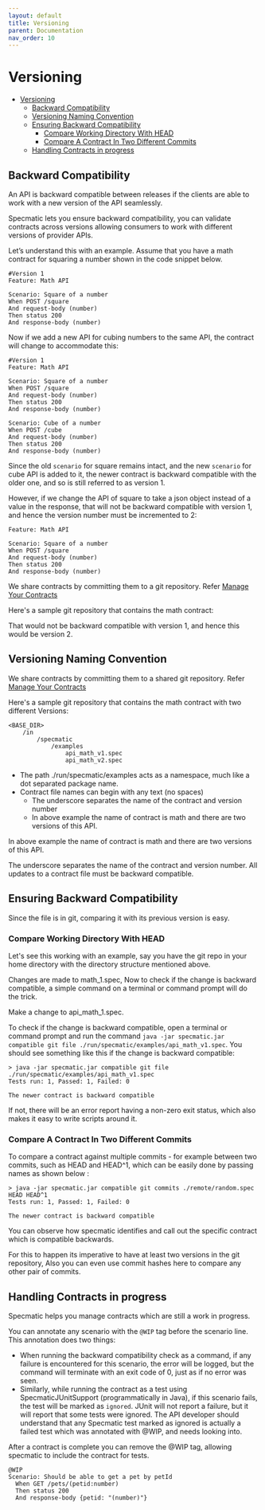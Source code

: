 ```yaml
---
layout: default
title: Versioning
parent: Documentation
nav_order: 10
---
```

Versioning
==========

- [Versioning](#versioning)
  - [Backward Compatibility](#backward-compatibility)
  - [Versioning Naming Convention](#versioning-naming-convention)
  - [Ensuring Backward Compatibility](#ensuring-backward-compatibility)
    - [Compare Working Directory With HEAD](#compare-working-directory-with-head)
    - [Compare A Contract In Two Different Commits](#compare-a-contract-in-two-different-commits)
  - [Handling Contracts in progress](#handling-contracts-in-progress)

## Backward Compatibility

An API is backward compatible between releases if the clients are able to work with a new version of the API seamlessly.

Specmatic lets you ensure backward compatibility, you can validate contracts across versions allowing consumers to work with different versions of provider APIs.

Let’s understand this with an example. Assume that you have a math contract for squaring a number shown in the code snippet below.

```gherkin
#Version 1
Feature: Math API

Scenario: Square of a number
When POST /square
And request-body (number)
Then status 200
And response-body (number)
```

Now if we add a new API for cubing numbers to the same API, the contract will change to accommodate this:

```gherkin
#Version 1
Feature: Math API

Scenario: Square of a number
When POST /square
And request-body (number)
Then status 200
And response-body (number)

Scenario: Cube of a number
When POST /cube
And request-body (number)
Then status 200
And response-body (number)
```

Since the old `scenario` for square remains intact, and the new `scenario` for cube API is added to it, the newer contract is backward compatible with the older one, and so is still referred to as version 1.

However, if we change the API of square to take a json object instead of a value in the response, that will not be backward compatible with version 1, and hence the version number must be incremented to 2:

```gherkin
Feature: Math API

Scenario: Square of a number
When POST /square
And request-body (number)
Then status 200
And response-body (number)
```

We share contracts by committing them to a git repository. Refer [Manage Your Contracts](/documentation/manage_contracts.html)

Here's a sample git repository that contains the math contract:

That would not be backward compatible with version 1, and hence this would be version 2.

## Versioning Naming Convention

We share contracts by committing them to a shared git repository. Refer [Manage Your Contracts](/documentation/manage_contracts.html)

Here's a sample git repository that contains the math contract with two different Versions:

```
<BASE_DIR>
    /in
        /specmatic
            /examples
                api_math_v1.spec
                api_math_v2.spec
```

- The path ./run/specmatic/examples acts as a namespace, much like a dot separated package name.
- Contract file names can begin with any text (no spaces)
    - The underscore separates the name of the contract and version number
    - In above example the name of contract is math and there are two versions of this API.

In above example the name of contract is math and there are two versions of this API.
  

  The underscore separates the name of the contract and version number. All updates to a contract file must be backward compatible.

## Ensuring Backward Compatibility
 
Since the file is in git, comparing it with its previous version is easy.

### Compare Working Directory With HEAD

Let's see this working with an example, say you have the git repo in your home directory with the directory structure
mentioned above.

Changes are made to math_1.spec, Now to check if the change is backward compatible, a simple command on a terminal or command prompt will do the trick.

Make a change to api_math_1.spec.

To check if the change is backward compatible, open a terminal or command prompt and run the command `java -jar specmatic.jar compatible git file ./run/specmatic/examples/api_math_v1.spec`. You should see something like this if the change is backward compatible:

```shell
> java -jar specmatic.jar compatible git file ./run/specmatic/examples/api_math_v1.spec
Tests run: 1, Passed: 1, Failed: 0

The newer contract is backward compatible
```

If not, there will be an error report having a non-zero exit status, which also makes it easy to write scripts around it.

### Compare A Contract In Two Different Commits

To compare a contract against multiple commits - for example between two commits, such as HEAD and HEAD^1, which can be easily done by passing names as shown below :

```shell
> java -jar specmatic.jar compatible git commits ./remote/random.spec HEAD HEAD^1
Tests run: 1, Passed: 1, Failed: 0

The newer contract is backward compatible
```

You can observe how specmatic identifies and call out the specific contract which is compatible backwards. 

For this to happen its imperative to have at least two versions in the git repository, Also you can even use commit hashes here to compare any other pair of commits.

## Handling Contracts in progress

Specmatic helps you manage contracts which are still a work in progress.

You can annotate any scenario with the `@WIP` tag before the scenario line. This annotation does two things:
- When running the backward compatibility check as a command, if any failure is encountered for this scenario, the error will be logged, but the command will terminate with an exit code of 0, just as if no error was seen.
- Similarly, while running the contract as a test using SpecmaticJUnitSupport (programmatically in Java), if this scenario fails, the test will be marked as `ignored`. JUnit will not report a failure, but it will report that some tests were ignored. The API developer should understand that any Specmatic test marked as ignored is actually a failed test which was annotated with @WIP, and needs looking into.

After a contract is complete you can remove the @WIP tag, allowing specmatic to include the contract for tests.

```gherkin
@WIP
Scenario: Should be able to get a pet by petId
  When GET /pets/(petid:number)
  Then status 200
  And response-body {petid: "(number)"}
```


